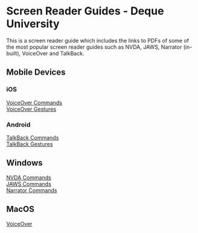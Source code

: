 # Screen Reader Guides - Deque University
This is a screen reader guide which includes the links to PDFs of some of the most popular screen reader guides such as NVDA, JAWS, Narrator (in-built), VoiceOver and TalkBack.

## Mobile Devices
### iOS
[VoiceOver Commands](https://media.dequeuniversity.com/en/courses/generic/testing-screen-readers/2.0/docs/voiceover-ios-guide.pdf) <br>
[VoiceOver Gestures](https://media.dequeuniversity.com/en/courses/generic/testing-screen-readers/2.0/docs/voiceover-ios-images-guide.pdf)

### Android
[TalkBack Commands](https://media.dequeuniversity.com/en/courses/generic/testing-screen-readers/2.0/docs/talkback-guide.pdf) <br>
[TalkBack Gestures](https://media.dequeuniversity.com/en/courses/generic/testing-screen-readers/2.0/docs/talkback-images-guide.pdf)

## Windows
[NVDA Commands](https://media.dequeuniversity.com/en/courses/generic/testing-screen-readers/2.0/docs/nvda-guide.pdf) <br>
[JAWS Commands](https://media.dequeuniversity.com/en/courses/generic/testing-screen-readers/2.0/docs/jaws-guide.pdf) <br>
[Narrator Commands](https://media.dequeuniversity.com/en/courses/generic/testing-screen-readers/2.0/docs/narrator-guide.pdf) <br>

## MacOS
[VoiceOver](https://media.dequeuniversity.com/en/courses/generic/testing-screen-readers/2.0/docs/voiceover-macos-guide.pdf)
